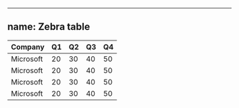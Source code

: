 
---
name: Zebra table
---
<table class="table table--bordered table--zebra">
  <thead>
    <tr>
      <th>Company</th>
      <th>Q1</th>
      <th>Q2</th>
      <th>Q3</th>
      <th>Q4</th>
    </tr>
  </thead>
  <tbody>
    <tr>
      <td>Microsoft</td>
      <td>20</td>
      <td>30</td>
      <td>40</td>
      <td>50</td>
    </tr>
    <tr>
      <td>Microsoft</td>
      <td>20</td>
      <td>30</td>
      <td>40</td>
      <td>50</td>
    </tr>
    <tr>
      <td>Microsoft</td>
      <td>20</td>
      <td>30</td>
      <td>40</td>
      <td>50</td>
    </tr>
    <tr>
      <td>Microsoft</td>
      <td>20</td>
      <td>30</td>
      <td>40</td>
      <td>50</td>
    </tr>
  </tbody>
</table>